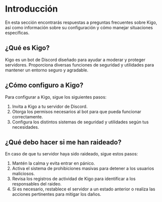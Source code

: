 # Introducción

En esta sección encontrarás respuestas a preguntas frecuentes sobre Kigo, así como información sobre su configuración y cómo manejar situaciones específicas.

## ¿Qué es Kigo?

Kigo es un bot de Discord diseñado para ayudar a moderar y proteger servidores. Proporciona diversas funciones de seguridad y utilidades para mantener un entorno seguro y agradable.

## ¿Cómo configuro a Kigo?

Para configurar a Kigo, sigue los siguientes pasos:
1. Invita a Kigo a tu servidor de Discord.
2. Otorga los permisos necesarios al bot para que pueda funcionar correctamente.
3. Configura los distintos sistemas de seguridad y utilidades según tus necesidades.

## ¿Qué debo hacer si me han raideado?

En caso de que tu servidor haya sido raideado, sigue estos pasos:
1. Mantén la calma y evita entrar en pánico.
2. Activa el sistema de prohibiciones masivas para detener a los usuarios maliciosos.
3. Revisa los registros de actividad de Kigo para identificar a los responsables del raideo.
4. Si es necesario, restablece el servidor a un estado anterior o realiza las acciones pertinentes para mitigar los daños.
